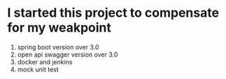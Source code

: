 # I started this project to compensate for my weakpoint


1. spring boot version over 3.0 
2. open api swagger version over 3.0
3. docker and jenkins
4. mock unit test
